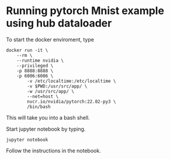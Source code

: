 # Running pytorch Mnist example using hub dataloader

To start the docker enviroment, type

```
docker run -it \
    --rm \
    --runtime nvidia \
    --privileged \
    -p 8888:8888 \
    -p 6006:6006 \
        -v /etc/localtime:/etc/localtime \
        -v $PWD:/usr/src/app/ \
        -w /usr/src/app/ \
        --net=host \
        nvcr.io/nvidia/pytorch:22.02-py3 \
        /bin/bash 
```

This will take you into a bash shell.

Start jupyter notebook by typing.

```
jupyter notebook
```

Follow the instructions in the notebook.